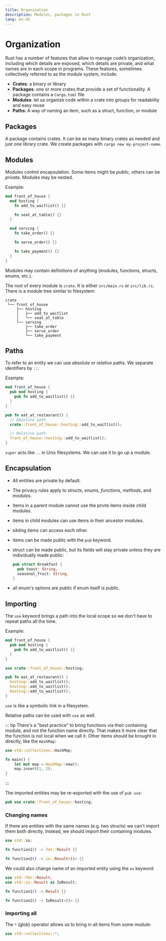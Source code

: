 ```yaml
---
title: Organization
description: Modules, packages in Rust
lang: en-US
---
```


# Organization

Rust has a number of features that allow to manage code’s organization,
including which details are exposed, which details are private, and what names
are in each scope in programs. These features, sometimes collectively referred
to as the module system, include:

- **Crates**: a binary or library
- **Packages**: one or more crates that provide a set of functionality. A
  package contains a `Cargo.toml` file
- **Modules**: let us organize code within a crate into groups for readability
  and easy reuse
- **Paths**: A way of naming an item, such as a struct, function, or module

## Packages

A package contains crates. It can be as many binary crates as needed and just
one library crate.
We create packages with `cargo new my-project-name`.

## Modules

Modules control encapsulation. Some items might be *public*, others can be
*private*. Modules may be nested.

Example:

```rust
mod front_of_house {
  mod hosting {
    fn add_to_waitlist() {}

    fn seat_at_table() {}
  }

  mod serving {
    fn take_order() {}

    fn serve_order() {}

    fn take_payment() {}
  }
}
```

Modules may contain definitions of anything (modules, functions, structs, enums,
etc.).

The root of every module is `crate`. It is either `src/main.rs` or `src/lib.rs`.
There is a module tree similar to filesystem:

```
crate
 └── front_of_house
     ├── hosting
     │   ├── add_to_waitlist
     │   └── seat_at_table
     └── serving
         ├── take_order
         ├── serve_order
         └── take_payment
```

## Paths

To refer to an entity we can use *absolute* or *relative* paths.
We separate identifiers by `::`.

Example:

```rust
mod front_of_house {
  pub mod hosting {
    pub fn add_to_waitlist() {}
  }
}

pub fn eat_at_restaurant() {
  // Absolute path
  crate::front_of_house::hosting::add_to_waitlist();

  // Relative path
  front_of_house::hosting::add_to_waitlist();
}
```

`super` acts like `..` in Unix filesystems. We can use it to go up a module.

## Encapsulation

- All entities are private by default.
- The privacy rules apply to *structs*, *enums*, *functions*, *methods*, and
  *modules*.
- Items in a parent module cannot use the privte items inside child modules.
- items in child modules can use items in their ancestor modules.
- sibling items can access each other.
- items can be made public with the `pub` keyword.
- struct can be made public, but its fields will stay private unless they are
  individually made public:

  ```rust
  pub struct Breakfast {
    pub toast: String,
    seasonal_fruit: String,
  }
  ```

- all enum's options are public if enum itself is public.

## Importing

The `use` keyword brings a path into the local scope so we don't have to repeat
paths all the time.

Example:

```rust
mod front_of_house {
  pub mod hosting {
    pub fn add_to_waitlist() {}
  }
}

use crate::front_of_house::hosting;

pub fn eat_at_restaurant() {
  hosting::add_to_waitlist();
  hosting::add_to_waitlist();
  hosting::add_to_waitlist();
}
```

`use` is like a symbolic link in a filesystem.

Relative paths can be used with `use` as well.

::: tip 
There's a "best practice" to bring functions via their containing
module, and not the function name directly. That makes it more clear that the
function is not local when we call it. Other items should be brought in
directly, like the `HashMap`:

```rust
use std::collections::HashMap;

fn main() {
    let mut map = HashMap::new();
    map.insert(1, 2);
}
```
:::

The imported entities may be re-exported with the use of `pub use`:

```rust
pub use crate::front_of_house::hosting;
```

### Changing names

If there are entities with the same names (e.g. two structs) we can't import
them both directly. Instead, we should import their containing modules.

```rust
use std::io;

fn function1() -> fmt::Result {}

fn function2() -> io::Result<()> {}
```

We could also change name of an imported entity using the `as` keyword:

```rust
use std::fmt::Result;
use std::io::Result as IoResult;

fn function1() -> Result {}

fn function2() -> IoResult<()> {}
```

### Importing all

The `*` (glob) operator allows us to bring in all items from some module:

```rust
use std::collections::*;
```